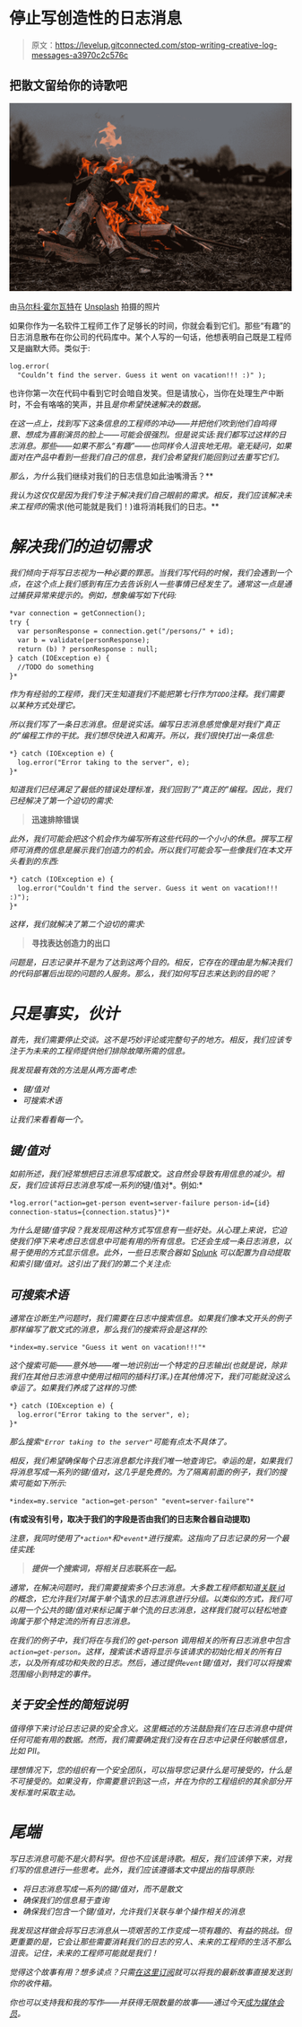 # 停止写创造性的日志消息

> 原文：<https://levelup.gitconnected.com/stop-writing-creative-log-messages-a3970c2c576c>

## 把散文留给你的诗歌吧

![](img/ff67c66e852aa41a17377641ce749e82.png)

由[马尔科·霍尔瓦特](https://unsplash.com/@lemondyt?utm_source=medium&utm_medium=referral)在 [Unsplash](https://unsplash.com?utm_source=medium&utm_medium=referral) 拍摄的照片

如果你作为一名软件工程师工作了足够长的时间，你就会看到它们。那些“有趣”的日志消息散布在你公司的代码库中。某个人写的一句话，他想表明自己既是工程师又是幽默大师。类似于:

```
log.error(
  "Couldn’t find the server. Guess it went on vacation!!! :)" );
```

也许你第一次在代码中看到它时会暗自发笑。但是请放心，当你在处理生产中断时，不会有咯咯的笑声，并且*是你希望快速解决的数据。*

*在这一点上，找到写下这条信息的工程师的冲动——并把他们吹到他们自鸣得意、想成为喜剧演员的脸上——可能会很强烈。但是说实话:我们都写过这样的日志消息。那些——如果不那么“有趣”——也同样令人沮丧地无用。毫无疑问，如果面对在产品中看到一些我们自己的信息，我们会希望我们能回到过去重写它们。*

*那么，为什么*我们继续对我们的日志信息如此油嘴滑舌？**

*我认为这仅仅是因为我们专注于解决我们自己眼前的需求。相反，我们应该解决未来工程师的*需求(他可能就是我们！)谁将消耗我们的日志。**

# *解决我们的迫切需求*

*我们倾向于将写日志视为一种必要的罪恶。当我们写代码的时候，我们会遇到一个点，在这个点上我们感到有压力去告诉别人一些事情已经发生了。通常这一点是通过捕获异常来提示的。例如，想象编写如下代码:*

```
*var connection = getConnection();
try {
  var personResponse = connection.get("/persons/" + id);
  var b = validate(personResponse);
  return (b) ? personResponse : null;
} catch (IOException e) {
  //TODO do something
}*
```

*作为有经验的工程师，我们天生知道我们不能把第七行作为`TODO`注释。我们需要以某种方式处理它。*

*所以我们写了一条日志消息。但是说实话。编写日志消息感觉像是对我们“真正的”编程工作的干扰。我们想尽快进入和离开。所以，我们很快打出一条信息:*

```
*} catch (IOException e) {
  log.error("Error taking to the server", e);
}*
```

*知道我们已经满足了最低的错误处理标准，我们回到了“真正的”编程。因此，我们已经解决了第一个迫切的需求:*

> ****迅速排除错误****

*此外，我们可能会把这个机会作为编写所有这些代码的一个小小的休息。撰写工程师可消费的信息是展示我们创造力的机会。所以我们可能会写一些像我们在本文开头看到的东西:*

```
*} catch (IOException e) {
  log.error("Couldn't find the server. Guess it went on vacation!!! :)");
}*
```

*这样，我们就解决了第二个迫切的需求:*

> ****寻找表达创造力的出口****

*问题是，日志记录并不是为了达到这两个目的。相反，它存在的理由是为解决我们的代码部署后出现的问题的人服务。那么，我们如何写日志来达到的目的呢？*

# *只是事实，伙计*

*首先，我们需要停止交谈。这不是巧妙评论或完整句子的地方。相反，我们应该专注于为未来的工程师提供他们排除故障所需的信息。*

*我发现最有效的方法是从两方面考虑:*

*   *键/值对*
*   *可搜索术语*

*让我们来看看每一个。*

## *键/值对*

*如前所述，我们经常想把日志消息写成散文。这自然会导致有用信息的减少。相反，我们应该将日志消息写成一系列的*键/值对*。例如:*

```
*log.error("action=get-person event=server-failure person-id={id} connection-status={connection.status}")*
```

*为什么是键/值字段？我发现用这种方式写信息有一些好处。从心理上来说，它迫使我们停下来考虑日志信息中可能有用的所有信息。它还会生成一条日志消息，以易于使用的方式显示信息。此外，一些日志聚合器如 [Splunk](https://docs.splunk.com/Documentation/Splunk/8.2.0/Knowledge/Automatickey-valuefieldextractionsatsearch-time) 可以配置为自动提取和索引键/值对。这引出了我们的第二个关注点:*

## *可搜索术语*

*通常在诊断生产问题时，我们需要在日志中搜索信息。如果我们像本文开头的例子那样编写了散文式的消息，那么我们的搜索将会是这样的:*

```
*index=my.service "Guess it went on vacation!!!"*
```

*这个搜索可能——意外地——唯一地识别出一个特定的日志输出(也就是说，除非我们在其他日志消息中使用过相同的插科打诨。)在其他情况下，我们可能就没这么幸运了。如果我们养成了这样的习惯:*

```
*} catch (IOException e) {
  log.error("Error taking to the server", e);
}*
```

*那么搜索`"Error taking to the server"`可能有点太不具体了。*

*相反，我们希望确保每个日志消息都允许我们唯一地查询它。幸运的是，如果我们将消息写成一系列的键/值对，这几乎是免费的。为了隔离前面的例子，我们的搜索可能如下所示:*

```
*index=my.service "action=get-person" "event=server-failure"*
```

**(有或没有引号，取决于我们的字段是否由我们的日志聚合器自动提取)**

*注意，我同时使用了`*action*`和`*event*`进行搜索。这指向了日志记录的另一个最佳实践:*

> ***提供一个搜索词，将相关日志联系在一起。***

*通常，在解决问题时，我们需要搜索多个日志消息。大多数工程师都知道[关联 id](https://www.oreilly.com/library/view/building-microservices-with/9781785887833/1bebcf55-05bb-44a1-a4e5-f9733b8edfe3.xhtml)的概念，它允许我们对属于单个*请求*的日志消息进行分组。以类似的方式，我们可以用一个公共的键/值对来标记属于单个*流*的日志消息，这样我们就可以轻松地查询属于那个特定流的所有日志消息。*

*在我们的例子中，我们将在与我们的 *get-person* 调用相关的所有日志消息中包含`action=get-person`。这样，搜索该术语将显示与该请求的初始化相关的所有日志，以及所有成功和失败的日志。然后，通过提供`event`键/值对，我们可以将搜索范围缩小到特定的事件。*

## *关于安全性的简短说明*

*值得停下来讨论日志记录的安全含义。这里概述的方法鼓励我们在日志消息中提供任何可能有用的数据。然而，我们需要确定我们没有在日志中记录任何敏感信息，比如 PII。*

*理想情况下，您的组织有一个安全团队，可以指导您记录什么是可接受的，什么是不可接受的。如果没有，你需要意识到这一点，并在为你的工程组织的其余部分开发标准时采取主动。*

# *尾端*

*写日志消息可能不是火箭科学。但也不应该是诗歌。相反，我们应该停下来，对我们写的信息进行一些思考。此外，我们应该遵循本文中提出的指导原则:*

*   *将日志消息写成一系列的键/值对，而不是散文*
*   *确保我们的信息易于查询*
*   *确保我们包含一个键/值对，允许我们关联与单个操作相关的消息*

*我发现这样做会将写日志消息从一项艰苦的工作变成一项有趣的、有益的挑战。但更重要的是，它会让那些需要消耗我们的日志的穷人、未来的工程师的生活不那么沮丧。记住，未来的工程师可能就是我们！*

*觉得这个故事有用？想多读点？只需[在这里订阅](https://dt-23597.medium.com/subscribe)就可以将我的最新故事直接发送到你的收件箱。*

*你也可以支持我和我的写作——并获得无限数量的故事——通过今天[成为媒体会员](https://dt-23597.medium.com/membership)。*